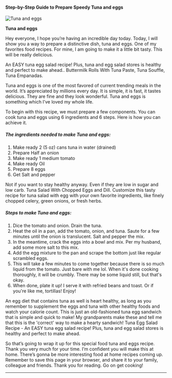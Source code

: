             

#### Step-by-Step Guide to Prepare Speedy Tuna and eggs

![Tuna and eggs](https://img-global.cpcdn.com/recipes/25cae0e9d694c82e/751x532cq70/tuna-and-eggs-recipe-main-photo.jpg)

**Tuna and eggs**

Hey everyone, I hope you’re having an incredible day today. Today, I will show you a way to prepare a distinctive dish, tuna and eggs. One of my favorites food recipes. For mine, I am going to make it a little bit tasty. This will be really delicious.

An EASY tuna egg salad recipe! Plus, tuna and egg salad stores is healthy and perfect to make ahead.. Buttermilk Rolls With Tuna Paste, Tuna Souffle, Tuna Empanadas.

Tuna and eggs is one of the most favored of current trending meals in the world. It’s appreciated by millions every day. It is simple, it is fast, it tastes delicious. They are fine and they look wonderful. Tuna and eggs is something which I’ve loved my whole life.

To begin with this recipe, we must prepare a few components. You can cook tuna and eggs using 6 ingredients and 6 steps. Here is how you can achieve it.

##### The ingredients needed to make Tuna and eggs:

1.  Make ready 2 (5 oz) cans tuna in water (drained)
2.  Prepare Half an onion
3.  Make ready 1 medium tomato
4.  Make ready Oil
5.  Prepare 8 eggs
6.  Get Salt and pepper

Not if you want to stay healthy anyway. Even if they are low in sugar and low carb. Tuna Salad With Chopped Eggs and Dill. Customize this tasty recipe for tuna salad with egg with your own favorite ingredients, like finely chopped celery, green onions, or fresh herbs.

##### Steps to make Tuna and eggs:

1.  Dice the tomato and onion. Drain the tuna.
2.  Heat the oil in a pan, add the tomato, onion, and tuna. Saute for a few minutes until the onion is translucent. Salt and pepper the mix.
3.  In the meantime, crack the eggs into a bowl and mix. Per my husband, add some more salt to this mix.
4.  Add the egg mixture to the pan and scrape the bottom just like regular scrambled eggs.
5.  This will take a few minutes to come together because there is so much liquid from the tomato. Just bare with me lol. When it's done cooking thoroughly, it will be crumbly. There may be some liquid still, but that's okay.
6.  When done, plate it up! I serve it with refried beans and toast. Or if you're like me, tortillas! Enjoy!

An egg diet that contains tuna as well is heart healthy, as long as you remember to supplement the eggs and tuna with other healthy foods and watch your calorie count. This is just an old-fashioned tuna egg sandwich that is simple and quick to make! My grandparents make these and tell me that this is the 'correct' way to make a hearty sandwich! Tuna Egg Salad Recipe - An EASY tuna egg salad recipe! Plus, tuna and egg salad stores is healthy and perfect to make ahead.

So that’s going to wrap it up for this special food tuna and eggs recipe. Thank you very much for your time. I’m confident you will make this at home. There’s gonna be more interesting food at home recipes coming up. Remember to save this page in your browser, and share it to your family, colleague and friends. Thank you for reading. Go on get cooking!

* * *